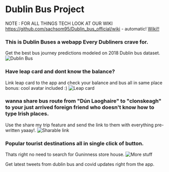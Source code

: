 # Dublin Bus Project
NOTE : FOR ALL THINGS TECH LOOK AT OUR WIKI https://github.com/sachsom95/Dublin_bus_official/wiki - automatic!
[Wiki!!](https://github.com/sachsom95/Dublin_bus_official/wiki)

### This is Dublin Buses a webapp Every Dubliners crave for. 
Get the best bus journey predictions modeled on 2018 Dublin bus dataset.
![Dublin Bus](https://github.com/sachsom95/Dublin_bus_official/blob/master/readme_content/dublin_bus_intro.gif)


### Have leap card and dont know the balance?
Link leap card to the app and check your balance and bus all in same place bonus: cool avatar included :)
![Leap card](https://github.com/sachsom95/Dublin_bus_official/blob/master/readme_content/login.gif)

### wanna share bus route from "Dún Laoghaire" to "clonskeagh" to your just arrived foreign friend who doesn't know how to type Irish places.
Use the share my trip feature and send the link to them with everything pre-written yaaay!.
![Sharable link](https://github.com/sachsom95/Dublin_bus_official/blob/master/readme_content/sharable_link.gif)

### Popular tourist destinations all in single click of button.
Thats right no need to search for Guninness store house.
![More stuff](https://github.com/sachsom95/Dublin_bus_official/blob/master/readme_content/tourism.png)

Get latest tweets from dublin bus and covid updates right from the app.

